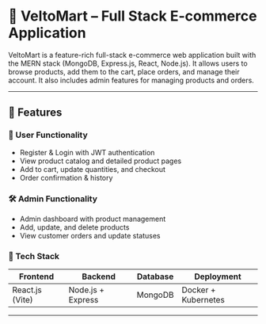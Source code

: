 # 🛒 VeltoMart – Full Stack E-commerce Application

VeltoMart is a feature-rich full-stack e-commerce web application built with the MERN stack (MongoDB, Express.js, React, Node.js). It allows users to browse products, add them to the cart, place orders, and manage their account. It also includes admin features for managing products and orders.

---

## 🚀 Features

### 👥 User Functionality
- Register & Login with JWT authentication
- View product catalog and detailed product pages
- Add to cart, update quantities, and checkout
- Order confirmation & history

### 🛠 Admin Functionality
- Admin dashboard with product management
- Add, update, and delete products
- View customer orders and update statuses

### 🧰 Tech Stack

| Frontend | Backend | Database | Deployment |
|----------|---------|----------|------------|
| React.js (Vite) | Node.js + Express | MongoDB | Docker + Kubernetes |

---

